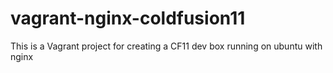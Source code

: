 # vagrant-nginx-coldfusion11
This is a Vagrant project for creating a CF11 dev box running on ubuntu with nginx
